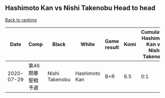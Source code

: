 ## Hashimoto Kan vs Nishi Takenobu Head to head

[Back to ranking](../../index.md)




| **Date** | **Comp** | **Black** | **White** | **Game result** | **Komi** | **Cumulative Hashimoto Kan vs Nishi Takenobu** | **Hashimoto Kan streak** | **Nishi Takenobu streak** | 
| --- | --- | --- | --- | --- | --- | --- | --- | --- |
| 2020-07-29 | 第46期碁聖戦予選 | Nishi Takenobu | Hashimoto Kan | B+R | 6.5 | 0:1 | 0 | 1 |




